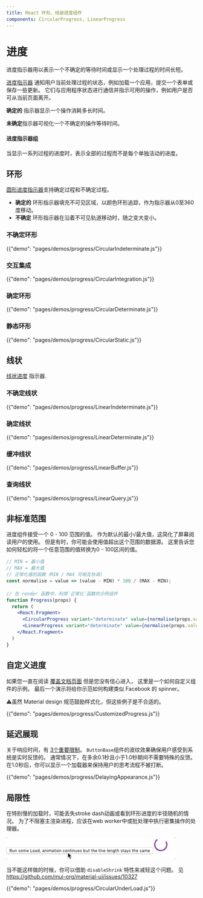```yaml
---
title: React 环形、线装进度组件
components: CircularProgress, LinearProgress
---
```

# 进度

<p class="description">进度指示器用以表示一个不确定的等待时间或显示一个处理过程的时间长短。</p>

[进度指示器](https://material.io/design/components/progress-indicators.html) 通知用户当前处理过程的状态，例如加载一个应用，提交一个表单或保存一些更新。 它们与应用程序状态进行通信并指示可用的操作，例如用户是否可从当前页面离开。

**确定的** 指示器显示一个操作消耗多长时间。

**未确定**指示器可视化一个不确定的操作等待时间。

#### 进度指示器组

当显示一系列过程的进度时，表示全部的过程而不是每个单独活动的进度。

## 环形

[圆形进度指示器](https://material.io/design/components/progress-indicators.html#circular-progress-indicators)支持确定过程和不确定过程。

- **确定的** 环形指示器填充不可见区域，以颜色环形追踪，作为指示器从0至360度移动。
- **不确定** 环形指示器在沿着不可见轨道移动时，随之变大变小。

### 不确定环形

{{"demo": "pages/demos/progress/CircularIndeterminate.js"}}

### 交互集成

{{"demo": "pages/demos/progress/CircularIntegration.js"}}

### 确定环形

{{"demo": "pages/demos/progress/CircularDeterminate.js"}}

### 静态环形

{{"demo": "pages/demos/progress/CircularStatic.js"}}

## 线状

[线状进度](https://material.io/design/components/progress-indicators.html#linear-progress-indicators) 指示器.

### 不确定线状

{{"demo": "pages/demos/progress/LinearIndeterminate.js"}}

### 确定线状

{{"demo": "pages/demos/progress/LinearDeterminate.js"}}

### 缓冲线状

{{"demo": "pages/demos/progress/LinearBuffer.js"}}

### 查询线状

{{"demo": "pages/demos/progress/LinearQuery.js"}}

## 非标准范围

进度组件接受一个 0 - 100 范围的值。 作为默认的最小/最大值，这简化了屏幕阅读用户的使用。 但是有时，你可能会使用值超出这个范围的数据源。 这里告诉您如何轻松的将一个任意范围的值转换为0 - 100区间的值。

```jsx
// MIN = 最小值
// MAX = 最大值
// 正常化值的函数（MIN / MAX 可相互协调）
const normalise = value => (value - MIN) * 100 / (MAX - MIN);

// 在 render 函数中，利用`正常化`函数的示例组件
function Progress(props) {
  return (
    <React.Fragment>
      <CircularProgress variant="determinate" value={normalise(props.value)} />
      <LinearProgress variant="determinate" value={normalise(props.value)} />
    </React.Fragment>
  )
}
```

## 自定义进度

如果您一直在阅读 [覆盖文档页面](/customization/overrides/) 但是您没有信心进入， 这里是一个如何自定义组件的示例。 最后一个演示将给你示范如何构建类似 Facebook 的 spinner。

⚠️虽然 Material design 规范鼓励样式化，但这些例子是不合适的。

{{"demo": "pages/demos/progress/CustomizedProgress.js"}}

## 延迟展现

关于响应时间，有 [3个重要限制](https://www.nngroup.com/articles/response-times-3-important-limits/)。 `ButtonBase`组件的波纹效果确保用户感受到系统是实时反馈的。 通常情况下，在多余0.1秒且小于1.0秒期间不需要特殊的反馈。 在1.0秒后，你可以显示一个加载器来保持用户的思考流程不被打断。

{{"demo": "pages/demos/progress/DelayingAppearance.js"}}

## 局限性

在特别慢的加载时，可能丢失stroke dash动画或看到环形进度的半径随机的情况。 为了不阻塞主渲染进程，应该在web worker中或批处理中执行密集操作的处理器。

![慢加载](/static/images/progress/heavy-load.gif)

当不能这样做的时候，你可以借助 `disableShrink` 特性来减轻这个问题。 见 https://github.com/mui-org/material-ui/issues/10327

{{"demo": "pages/demos/progress/CircularUnderLoad.js"}}